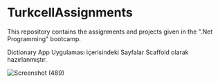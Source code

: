 # TurkcellAssignments
This repository contains the assignments and projects given in the ".Net Programming" bootcamp.

Dictionary App Uygulaması içerisindeki Sayfalar Scaffold olarak hazırlanmıştır.

![Screenshot (489)](https://github.com/mehmetkilincc/TurkcellAssignments/assets/65649247/c685099d-9d2f-4fb5-ba24-304d1ffc878d)
